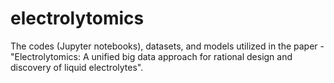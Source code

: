 # electrolytomics

The codes (Jupyter notebooks), datasets, and models utilized in the paper - "Electrolytomics: A unified big data approach for rational design and discovery of liquid electrolytes".
